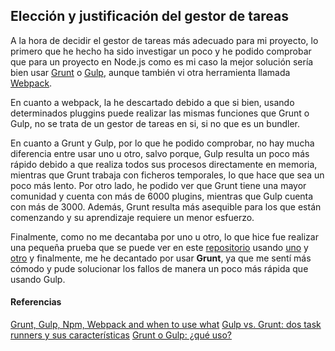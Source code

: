 ## Elección y justificación del gestor de tareas

A la hora de decidir el gestor de tareas más adecuado para mi proyecto, lo primero que he hecho ha sido investigar un poco y he podido comprobar que para un proyecto en Node.js como es mi caso la mejor solución sería bien usar [Grunt](https://gruntjs.com/) o [Gulp](https://gulpjs.com/), aunque también vi otra herramienta llamada [Webpack](https://webpack.js.org/).

En cuanto a webpack, la he descartado debido a que si bien, usando determinados pluggins puede realizar las mismas funciones que Grunt o Gulp, no se trata de un gestor de tareas en si, si no que es un bundler.

En cuanto a Grunt y Gulp, por lo que he podido comprobar, no hay mucha diferencia entre usar uno u otro, salvo porque, Gulp resulta un poco más rápido debido a que realiza todos sus procesos directamente en memoria, mientras que Grunt trabaja con ficheros temporales, lo que hace que sea un poco más lento. Por otro lado, he podido ver que Grunt tiene una mayor comunidad y cuenta con más de 6000 plugins, mientras que Gulp cuenta con más de 3000. Además, Grunt resulta más asequible para los que están comenzando y su aprendizaje requiere un menor esfuerzo.

Finalmente, como no me decantaba por uno u otro, lo que hice fue realizar una pequeña prueba que se puede ver en este [repositorio](https://github.com/AngelValera/Gestion_Porras) usando [uno](https://github.com/AngelValera/Gestion_Porras/blob/main/Gruntfile.js) y [otro](https://github.com/AngelValera/Gestion_Porras/blob/main/gulpfile.js) y finalmente, me he decantado por usar **Grunt**, ya que me sentí más cómodo y pude solucionar los fallos de manera un poco más rápida que usando Gulp.

#### Referencias

[Grunt, Gulp, Npm, Webpack and when to use what](https://www.youtube.com/watch?v=Mn6aj4kY-j8)
[Gulp vs. Grunt: dos task runners y sus características](https://www.ionos.es/digitalguide/paginas-web/desarrollo-web/gulp-vs-grunt-que-diferencia-a-estos-task-runners/)
[Grunt o Gulp: ¿qué uso?](https://blog.koalite.com/2015/06/grunt-o-gulp-que-uso/)